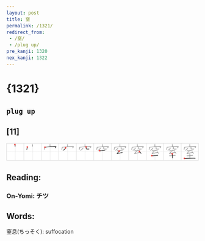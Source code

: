 ```yaml
---
layout: post
title: 窒
permalink: /1321/
redirect_from:
 - /窒/
 - /plug up/
pre_kanji: 1320
nex_kanji: 1322
---
```


# {1321}

## `plug up`

## [11]

<div class="stroke"><img src="../images/E7AA92.png" /></div>

## Reading:

### On-Yomi: チツ

## Words:

窒息(ちっそく): suffocation
